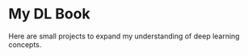 # My DL Book

Here are small projects to expand my understanding of deep learning concepts.

```{tableofcontents}
```
